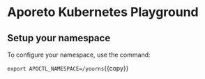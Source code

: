 # Aporeto Kubernetes Playground

## Setup your namespace

To configure your namespace, use the command:

`export APOCTL_NAMESPACE=/yourns`{{copy}}
